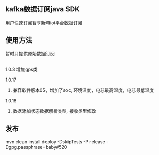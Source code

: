 ## kafka数据订阅java SDK
用户快速订阅智享新电iot平台数据订阅

## 使用方法
暂时只提供原始数据订阅


##
1.0.3
增加gps类

1.0.17 
1. 兼容软件版本05，增加了soc, 环境温度，电芯最高温度，电芯最低温度

1.0.18 
1. 数据添加状态数据解析类型, 接收类型修改



## 发布
mvn clean install deploy -DskipTests -P release -Dgpg.passphrase=baby#520